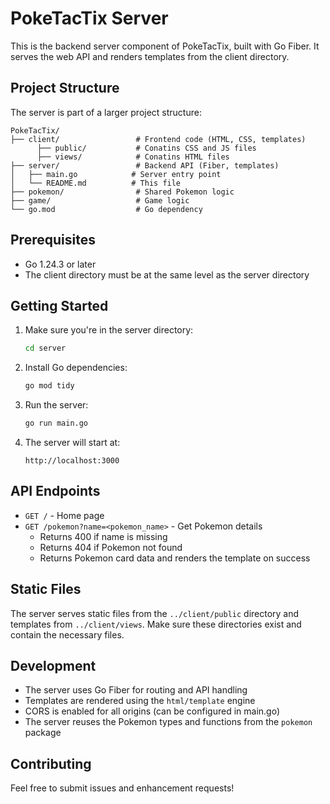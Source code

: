 # PokeTacTix Server

This is the backend server component of PokeTacTix, built with Go Fiber. It serves the web API and renders templates from the client directory.

## Project Structure

The server is part of a larger project structure:
```
PokeTacTix/
├── client/                 # Frontend code (HTML, CSS, templates)
      ├── public/           # Conatins CSS and JS files
      ├── views/            # Conatins HTML files
├── server/                 # Backend API (Fiber, templates)
│   ├── main.go            # Server entry point
│   └── README.md          # This file
├── pokemon/                # Shared Pokemon logic
├── game/                   # Game logic
└── go.mod                  # Go dependency
```

## Prerequisites

- Go 1.24.3 or later
- The client directory must be at the same level as the server directory

## Getting Started

1. Make sure you're in the server directory:
   ```bash
   cd server
   ```

2. Install Go dependencies:
   ```bash
   go mod tidy
   ```

3. Run the server:
   ```bash
   go run main.go
   ```

4. The server will start at:
   ```
   http://localhost:3000
   ```

## API Endpoints

- `GET /` - Home page
- `GET /pokemon?name=<pokemon_name>` - Get Pokemon details
  - Returns 400 if name is missing
  - Returns 404 if Pokemon not found
  - Returns Pokemon card data and renders the template on success

## Static Files

The server serves static files from the `../client/public` directory and templates from `../client/views`. Make sure these directories exist and contain the necessary files.

## Development

- The server uses Go Fiber for routing and API handling
- Templates are rendered using the `html/template` engine
- CORS is enabled for all origins (can be configured in main.go)
- The server reuses the Pokemon types and functions from the `pokemon` package

## Contributing

Feel free to submit issues and enhancement requests! 
